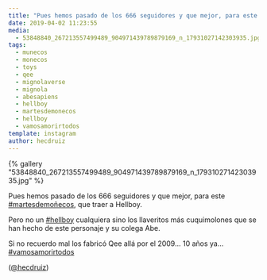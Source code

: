 ```yaml
---
title: "Pues hemos pasado de los 666 seguidores y que mejor, para este #martesdemoñecos, que traer a Hellboy"
date: 2019-04-02 11:23:55
media: 
  - 53848840_267213557499489_904971439789879169_n_17931027142303935.jpg
tags: 
  - munecos
  - monecos
  - toys
  - qee
  - mignolaverse
  - mignola
  - abesapiens
  - hellboy
  - martesdemonecos
  - hellboy
  - vamosamorirtodos
template: instagram
author: hecdruiz
---
```


{% gallery "53848840_267213557499489_904971439789879169_n_17931027142303935.jpg" %}

Pues hemos pasado de los 666 seguidores y que mejor, para este [#martesdemoñecos](/tags/martesdemonecos), que traer a Hellboy.

Pero no un [#hellboy](/tags/hellboy) cualquiera sino los llaveritos más cuquimolones que se han hecho de este personaje y su colega Abe.

Si no recuerdo mal los fabricó Qee allá por el 2009... 10 años ya... [#vamosamorirtodos](/tags/vamosamorirtodos)

([@hecdruiz](https://instagram.com/hecdruiz))
